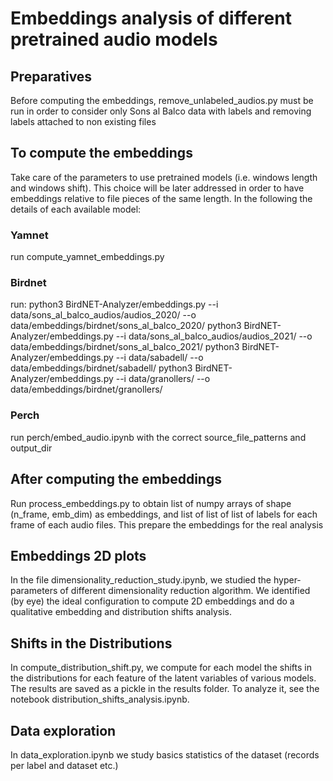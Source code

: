# Embeddings analysis of different pretrained audio models

## Preparatives

Before computing the embeddings, remove_unlabeled_audios.py must be run in order
to consider only Sons al Balco data with labels and removing labels attached to
non existing files

## To compute the embeddings

Take care of the parameters to use pretrained models (i.e. windows length and
windows shift). This choice will be later addressed in order to have embeddings
relative to file pieces of the same length. In the following the details of each
available model:

### Yamnet

run compute_yamnet_embeddings.py

### Birdnet

run:
python3 BirdNET-Analyzer/embeddings.py --i data/sons_al_balco_audios/audios_2020/ --o data/embeddings/birdnet/sons_al_balco_2020/
python3 BirdNET-Analyzer/embeddings.py --i data/sons_al_balco_audios/audios_2021/ --o data/embeddings/birdnet/sons_al_balco_2021/
python3 BirdNET-Analyzer/embeddings.py --i data/sabadell/ --o data/embeddings/birdnet/sabadell/
python3 BirdNET-Analyzer/embeddings.py --i data/granollers/ --o data/embeddings/birdnet/granollers/

### Perch

run perch/embed_audio.ipynb with the correct source_file_patterns and output_dir

## After computing the embeddings

Run process_embeddings.py to obtain list of numpy arrays of shape (n_frame, emb_dim) as embeddings, and list of list of list of labels for each frame of each audio files. This prepare the embeddings for the real analysis

## Embeddings 2D plots

In the file dimensionality_reduction_study.ipynb, we studied the hyper-parameters of different dimensionality reduction algorithm. We identified (by eye) the ideal configuration to compute 2D embeddings and do a qualitative embedding and distribution shifts analysis.

## Shifts in the Distributions

In compute_distribution_shift.py, we compute for each model the shifts in the distributions for each feature of the latent variables of various models. The results are saved as a pickle in the results folder. To analyze it, see the notebook distribution_shifts_analysis.ipynb.

## Data exploration

In data_exploration.ipynb we study basics statistics of the dataset (records per label and dataset etc.)
